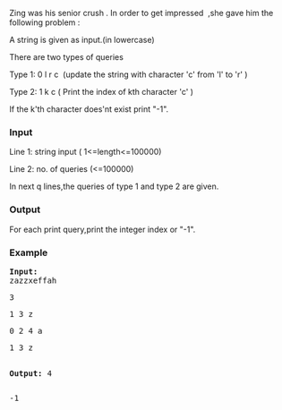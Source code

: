 <p>Zing was his senior crush . In order to get impressed&nbsp; ,she gave him the following problem :</p>
<p>A string is given as input.(in lowercase)</p>
<p>There are two types of queries</p>
<p>Type 1: 0 l r c&nbsp; (update the string with character 'c' from 'l' to 'r' )</p>
<p>Type 2: 1 k c ( Print the index of kth character 'c' )</p>
<p>If the k'th character does'nt exist print "-1".</p>
<h3>Input</h3>
<p>Line 1: string input ( 1&lt;=length&lt;=100000)</p>
<p>Line 2: no. of queries (&lt;=100000)</p>
<p>In next q lines,the queries of type 1 and type 2 are given.</p>
<h3>Output</h3>
<p>For each print query,print the integer index or "-1".</p>
<h3>Example</h3>
<pre><strong>Input:</strong>
zazzxeffah</pre>
<pre>3</pre>
<pre>1 3 z</pre>
<pre>0 2 4 a</pre>
<pre>1 3 z

<strong>Output:</strong>
4</pre>
<pre>-1</pre>